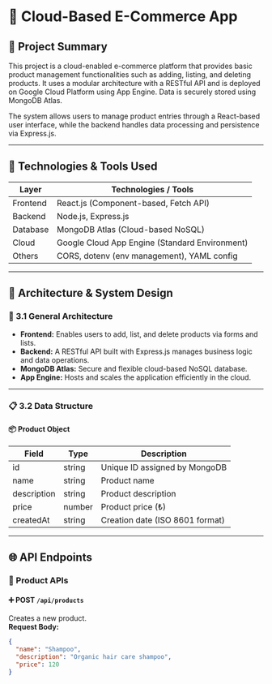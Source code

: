 # 🛒 Cloud-Based E-Commerce App

## 📌 Project Summary

This project is a cloud-enabled e-commerce platform that provides basic product management functionalities such as adding, listing, and deleting products. It uses a modular architecture with a RESTful API and is deployed on Google Cloud Platform using App Engine. Data is securely stored using MongoDB Atlas.

The system allows users to manage product entries through a React-based user interface, while the backend handles data processing and persistence via Express.js.

---

## 🧪 Technologies & Tools Used

| Layer       | Technologies / Tools                          |
|-------------|-----------------------------------------------|
| Frontend    | React.js (Component-based, Fetch API)         |
| Backend     | Node.js, Express.js                           |
| Database    | MongoDB Atlas (Cloud-based NoSQL)             |
| Cloud       | Google Cloud App Engine (Standard Environment)|
| Others      | CORS, dotenv (env management), YAML config    |

---

## 🧱 Architecture & System Design

### 🔄 3.1 General Architecture

- **Frontend:** Enables users to add, list, and delete products via forms and lists.
- **Backend:** A RESTful API built with Express.js manages business logic and data operations.
- **MongoDB Atlas:** Secure and flexible cloud-based NoSQL database.
- **App Engine:** Hosts and scales the application efficiently in the cloud.

---

### 📋 3.2 Data Structure

#### 📦 Product Object

| Field        | Type    | Description                       |
|--------------|---------|-----------------------------------|
| id           | string  | Unique ID assigned by MongoDB     |
| name         | string  | Product name                      |
| description  | string  | Product description               |
| price        | number  | Product price (₺)                 |
| createdAt    | string  | Creation date (ISO 8601 format)   |

---

## 🌐 API Endpoints

### 🔧 Product APIs

#### ➕ POST `/api/products`

Creates a new product.  
**Request Body:**

```json
{
  "name": "Shampoo",
  "description": "Organic hair care shampoo",
  "price": 120
}
